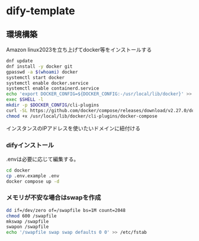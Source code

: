 # dify-template

## 環境構築
Amazon linux2023を立ち上げてdocker等をインストールする
```bash
dnf update
dnf install -y docker git
gpasswd -a $(whoami) docker
systemctl start docker
systemctl enable docker.service
systemctl enable containerd.service
echo 'export DOCKER_CONFIG=${DOCKER_CONFIG:-/usr/local/lib/docker}' >> ~/.bash_profile
exec $SHELL -l
mkdir -p $DOCKER_CONFIG/cli-plugins
curl -SL https://github.com/docker/compose/releases/download/v2.27.0/docker-compose-linux-x86_64 -o $DOCKER_CONFIG/cli-plugins/docker-compose
chmod +x /usr/local/lib/docker/cli-plugins/docker-compose
```

インスタンスのIPアドレスを使いたいドメインに紐付ける


### difyインストール
.envは必要に応じて編集する。
```bash
cd docker
cp .env.example .env
docker compose up -d
```

### メモリが不安な場合はswapを作成
```bash
dd if=/dev/zero of=/swapfile bs=1M count=2048
chmod 600 /swapfile
mkswap /swapfile
swapon /swapfile
echo '/swapfile swap swap defaults 0 0' >> /etc/fstab
```

